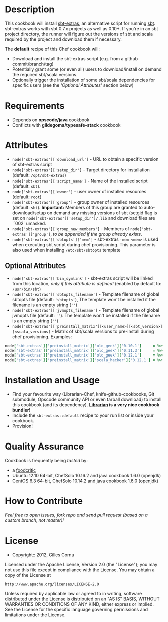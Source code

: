 
Description
===========

This cookbook will install [sbt-extras](https://github.com/paulp/sbt-extras), an alternative script for running [sbt](https://github.com/harrah/xsbt). sbt-extras works with sbt 0.7.x projects as well as 0.10+. If you're in an sbt project directory, the runner will figure out the versions of sbt and scala required by the project and download them if necessary.

The **default** recipe of this Chef cookbook will:

* Download and install the sbt-extras script (e.g. from a github commit/branch/tag) 
* Potentially grant some (or even all) users to download/install on demand the required sbt/scala versions.
* Optionally trigger the installation of some sbt/scala dependencies for specific users (see the *'Optional Attributes'* section below)

Requirements
============

* Depends on **opscode/java** cookbook
* Conflicts with **gildegoma/typesafe-stack** cookbook

Attributes
==========

* `node['sbt-extras']['download_url']` - URL to obtain a specific version of sbt-extras script  
* `node['sbt-extras']['setup_dir']` - Target directory for installation (default: `/opt/sbt-extras`)
* `node['sbt-extras']['script_name']` - Name of the installed script (default: `sbt`).
* `node['sbt-extras']['owner']` - user owner of installed resources (default: `root`)
* `node['sbt-extras']['group']` - group owner of installed resources (default: `sbt`). **Important:** Members of this group are granted to auto-download/setup on demand any missing versions of sbt (setgid flag is set on `node['sbt-extras']['setup_dir']/.lib` and download files are ``002` umasked.
* `node['sbt-extras']['group_new_members']` - Members of `node['sbt-extras']['group']`, *to be appended if the group already exists*.
* `node['sbt-extras']['sbtopts']['mem']` - sbt-extras `-mem <mem>` is used when executing sbt script during chef provisioning. This parameter is also used when installing `/etc/sbt/sbtopts` template

## Optional Attributes

* `node['sbt-extras']['bin_symlink']` - sbt-extras script will be linked from this location, *only if this attribute is defined!* (enabled by default to: `/usr/bin/sbt`)
* `node['sbt-extras']['sbtopts_filename']` - Template filename of global sbtopts file (default: `'sbtopts'`), The template won't be installed if the filename is an empty string (`''`)
* `node['sbt-extras']['jvmopts_filename']` - Template filename of global jvmopts file (default: `''`). The template won't be installed if the filename is an empty string (`''`)
* `node['sbt-extras']['preinstall_matrix'][<user_name>][<sbt_version>][<scala_versions]` - Matrix of sbt/scala versions to pre-install during chef provisioning. Examples: 

```ruby
node['sbt-extras']['preinstall_matrix']['old_geek']['0.10.1']     = %w{ 2.8.2 2.8.1 }
node['sbt-extras']['preinstall_matrix']['old_geek']['0.11.3']     = %w{ 2.9.2 2.8.2 }
node['sbt-extras']['preinstall_matrix']['old_geek']['0.12.1']     = %w{ 2.10.0-RC2 2.9.2 2.9.1 2.9.0-1 }
node['sbt-extras']['preinstall_matrix']['scala_hacker']['0.12.1'] = %w{ 2.10.0-RC2 }
``` 

Installation and Usage
======================

* Find your favourite way (Librarian-Chef, knife-github-cookbooks, Git submodule, Opscode community API or even tarball download) to install this cookbook (and its dependency). **[Librarian](https://github.com/applicationsonline/librarian#readme) is a very nice cookbook bundler!**
* Include the `sbt-extras::default` recipe to your run list or inside your cookbook.
* Provision!

Quality Assurance
=================

Cookbook is frequently being _tasted_ by:

* a [foodcritic](http://acrmp.github.com/foodcritic/)
* Ubuntu 12.10 64-bit, ChefSolo 10.16.2 and java cookbook 1.6.0 (openjdk)
* CentOS 6.3 64-bit, ChefSolo 10.14.2 and java cookbook 1.6.0 (openjdk)

How to Contribute
=================

*Feel free to open issues, fork repo and send pull request (based on a custom branch, not master)!*

License
=======

* Copyright:: 2012, Gilles Cornu

Licensed under the Apache License, Version 2.0 (the "License");
you may not use this file except in compliance with the License.
You may obtain a copy of the License at

    http://www.apache.org/licenses/LICENSE-2.0

Unless required by applicable law or agreed to in writing, software
distributed under the License is distributed on an "AS IS" BASIS,
WITHOUT WARRANTIES OR CONDITIONS OF ANY KIND, either express or implied.
See the License for the specific language governing permissions and
limitations under the License.
